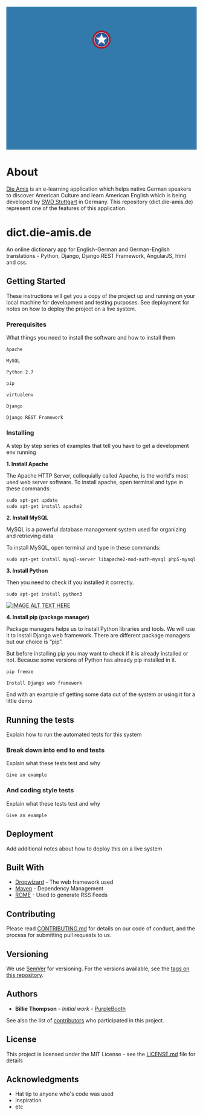 ![alt text](https://raw.githubusercontent.com/swd-stuttgart/dict.die-amis.de/master/die_amis_project_header.jpg)

# About
[Die Amis](http://www.die-amis-de) is an e-learning application which helps native German speakers to discover American Culture and learn American English which is being developed by [SWD Stuttgart](http://github.com/swd-stuttgart) in Germany. This repository (dict.die-amis.de) represent one of the features of this application. 

# dict.die-amis.de

An online dictionary app for English-German and German-English translations - Python, Django, Django REST Framework, AngularJS, html and css.

## Getting Started

These instructions will get you a copy of the project up and running on your local machine for development and testing purposes. See deployment for notes on how to deploy the project on a live system.

### Prerequisites

What things you need to install the software and how to install them

```
Apache
```
```
MySQL
```
```
Python 2.7
```
```
pip
```
```
virtualenv
```
```
Django
```
```
Django REST Framework
```

### Installing

A step by step series of examples that tell you have to get a development env running

**1. Install Apache**

The Apache HTTP Server, colloquially called Apache, is the world's most used web server software. To install apache, open terminal and type in these commands:

```
sudo apt-get update
sudo apt-get install apache2
```

**2. Install MySQL**

MySQL is a powerful database management system used for organizing and retrieving data

To install MySQL, open terminal and type in these commands:
```
sudo apt-get install mysql-server libapache2-mod-auth-mysql php5-mysql
```

**3. Install Python**

Then you need to check if you installed it correctly.

```
sudo apt-get install python3
```

[![IMAGE ALT TEXT HERE](https://img.youtube.com/vi/RhE0kgsEAUE/0.jpg)](https://www.youtube.com/watch?v=RhE0kgsEAUE)

**4. Install pip (package manager)**

Package managers helps us to install Python libraries and tools. We will use it to install Django web framework. There are different package managers but our choice is “pip”.

But before installing pip you may want to check if it is already installed or not. Because some versions of Python has already pip installed in it.
```
pip freeze
```

```
Install Django web framework
```

End with an example of getting some data out of the system or using it for a little demo

## Running the tests

Explain how to run the automated tests for this system

### Break down into end to end tests

Explain what these tests test and why

```
Give an example
```

### And coding style tests

Explain what these tests test and why

```
Give an example
```

## Deployment

Add additional notes about how to deploy this on a live system

## Built With

* [Dropwizard](http://www.dropwizard.io/1.0.2/docs/) - The web framework used
* [Maven](https://maven.apache.org/) - Dependency Management
* [ROME](https://rometools.github.io/rome/) - Used to generate RSS Feeds

## Contributing

Please read [CONTRIBUTING.md](https://gist.github.com/PurpleBooth/b24679402957c63ec426) for details on our code of conduct, and the process for submitting pull requests to us.

## Versioning

We use [SemVer](http://semver.org/) for versioning. For the versions available, see the [tags on this repository](https://github.com/your/project/tags). 

## Authors

* **Billie Thompson** - *Initial work* - [PurpleBooth](https://github.com/PurpleBooth)

See also the list of [contributors](https://github.com/your/project/contributors) who participated in this project.

## License

This project is licensed under the MIT License - see the [LICENSE.md](LICENSE.md) file for details

## Acknowledgments

* Hat tip to anyone who's code was used
* Inspiration
* etc

